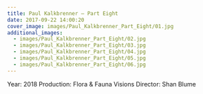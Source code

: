 ```yaml
---
title: Paul Kalkbrenner — Part Eight
date: 2017-09-22 14:00:20
cover_image: images/Paul_Kalkbrenner_Part_Eight/01.jpg
additional_images:
  - images/Paul_Kalkbrenner_Part_Eight/02.jpg
  - images/Paul_Kalkbrenner_Part_Eight/03.jpg
  - images/Paul_Kalkbrenner_Part_Eight/04.jpg
  - images/Paul_Kalkbrenner_Part_Eight/05.jpg
  - images/Paul_Kalkbrenner_Part_Eight/06.jpg
---
```


Year: 2018
Production: Flora & Fauna Visions
Director: Shan Blume
